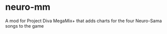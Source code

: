 # neuro-mm
A mod for Project Diva MegaMix+ that adds charts for the four Neuro-Sama songs to the game
